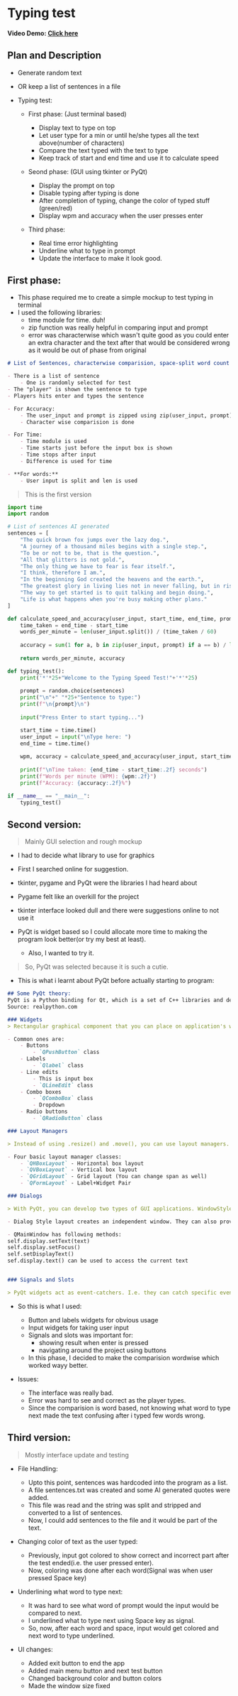 # Typing test
#### Video Demo:  [Click here](https://youtu.be/F935RAdBz6s)

## Plan and Description

- Generate random text
- OR keep a list of sentences in a file

- Typing test:
    - First phase: (Just terminal based)
        - Display text to type on top
        - Let user type for a min or until he/she types all the text above(number of characters)
        - Compare the text typed with the text to type
        - Keep track of start and end time and use it to calculate speed

    - Seond phase: (GUI using tkinter or PyQt)
        - Display the prompt on top
        - Disable typing after typing is done
        - After completion of typing, change the color of typed stuff (green/red)
        - Display wpm and accuracy when the user presses enter
    
    - Third phase:
        - Real time error highlighting
        - Underline what to type in prompt
        - Update the interface to make it look good.

## First phase:

- This phase required me to create a simple mockup to test typing in terminal
- I used the following libraries:
    - time module for time. duh!
    - zip function was really helpful in comparing input and prompt
    - error was characterwise which wasn't quite good as you could enter an extra character and the text after that would be considered wrong as it would be out of phase from original

```markdown
# List of Sentences, characterwise comparision, space-split word count

- There is a list of sentence
    - One is randomly selected for test
- The "player" is shown the sentence to type
- Players hits enter and types the sentence

- For Accuracy:
    - The user_input and prompt is zipped using zip(user_input, prompt) which creates a list of tuples of characters.
    - Character wise comparision is done

- For Time:
    - Time module is used
    - Time starts just before the input box is shown
    - Time stops after input
    - Difference is used for time

- **For words:**
    - User input is split and len is used
```

> This is the first version
```py
import time
import random

# List of sentences AI generated
sentences = [
    "The quick brown fox jumps over the lazy dog.",
    "A journey of a thousand miles begins with a single step.",
    "To be or not to be, that is the question.",
    "All that glitters is not gold.",
    "The only thing we have to fear is fear itself.",
    "I think, therefore I am.",
    "In the beginning God created the heavens and the earth.",
    "The greatest glory in living lies not in never falling, but in rising every time we fall.",
    "The way to get started is to quit talking and begin doing.",
    "Life is what happens when you're busy making other plans."
]

def calculate_speed_and_accuracy(user_input, start_time, end_time, prompt):
    time_taken = end_time - start_time
    words_per_minute = len(user_input.split()) / (time_taken / 60)
    
    accuracy = sum(1 for a, b in zip(user_input, prompt) if a == b) / len(prompt) * 100
    
    return words_per_minute, accuracy

def typing_test():
    print('*'*25+"Welcome to the Typing Speed Test!"+'*'*25)
    
    prompt = random.choice(sentences)
    print("\n"+" "*25+"Sentence to type:")
    print(f"\n{prompt}\n")
    
    input("Press Enter to start typing...")

    start_time = time.time()
    user_input = input("\nType here: ")
    end_time = time.time()
    
    wpm, accuracy = calculate_speed_and_accuracy(user_input, start_time, end_time, prompt)
    
    print(f"\nTime taken: {end_time - start_time:.2f} seconds")
    print(f"Words per minute (WPM): {wpm:.2f}")
    print(f"Accuracy: {accuracy:.2f}%")

if __name__ == "__main__":
    typing_test()
```

## Second version:

> Mainly GUI selection and rough mockup

- I had to decide what library to use for graphics
- First I searched online for suggestion.
- tkinter, pygame and PyQt were the libraries I had heard about

- Pygame felt like an overkill for the project
- tkinter interface looked dull and there were suggestions online to not use it
- PyQt is widget based so I could allocate more time to making the program look better(or try my best at least).
    - Also, I wanted to try it.

> So, PyQt was selected because it is such a cutie.

- This is what i learnt about PyQt before actually starting to program:

``` markdown
## Some PyQt theory:
PyQt is a Python binding for Qt, which is a set of C++ libraries and development tools providing platform-independent abstractions for graphical user interfaces (GUIs). Qt also provides tools for networking, threads, regular expressions, SQL databases, SVG, OpenGL, XML, and many other powerful features.
Source: realpython.com

### Widgets
> Rectangular graphical component that you can place on application's window. There are around 40 of these.

- Common ones are:
    - Buttons
        - `QPushButton` class
    - Labels
        - `Qlabel` class
    - Line edits
        - This is input box
        - `QLineEdit` class
    - Combo boxes
        - `QComboBox` class
        - Dropdown
    - Radio buttons
        - `QRadioButton` class

### Layout Managers

> Instead of using .resize() and .move(), you can use layout managers. Layout managers are classes that allow you to size and position your widgets on the application's window or form.

- Four basic layout manager classes:
    - `QHBoxLayout` - Horizontal box layout
    - `QVBoxLayout` - Vertical box layout
    - `QGridLayout` - Grid layout (You can change span as well)
    - `QFormLayout` - Label+Widget Pair

### Dialogs

> With PyQt, you can develop two types of GUI applications. WindowStyle or DialogStyle.

- Dialog Style layout creates an independent window. They can also provide a return value and have default buttons such as Ok and Cancel.

- QMainWindow has following methods:
self.display.setText(text)
self.display.setFocus()
self.setDisplayText()
sef.display.text() can be used to access the current text


### Signals and Slots

> PyQt widgets act as event-catchers. I.e. they can catch specific events, like mouse clicks, keypresses and so on. They can emit signal that can be connected to a function or method called slot.
```

- So this is what I used:
    - Button and labels widgets for obvious usage
    - Input widgets for taking user input
    - Signals and slots was important for:
        - showing result when enter is pressed
        - navigating around the project using buttons
    - In this phase, I decided to make the comparision wordwise which worked wayy better.

- Issues:
    - The interface was really bad.
    - Error was hard to see and correct as the player types.
    - Since the comparision is word based, not knowing what word to type next made the text confusing after i typed few words wrong.

## Third version:

> Mostly interface update and testing

- File Handling:
    - Upto this point, sentences was hardcoded into the program as a list.
    - A file sentences.txt was created and some AI generated quotes were added. 
    - This file was read and the string was split and stripped and converted to a list of sentences.
    - Now, I could add sentences to the file and it would be part of the text.

- Changing color of text as the user typed:
    - Previously, input got colored to show correct and incorrect part after the test ended(i.e. the user pressed enter).
    - Now, coloring was done after each word(Signal was when user pressed Space key)

- Underlining what word to type next:
    - It was hard to see what word of prompt would the input would be compared to next.
    - I underlined what to type next using Space key as signal.
    - So, now, after each word and space, input would get colored and next word to type underlined.

- UI changes:
    - Added exit button to end the app
    - Added main menu button and next test button
    - Changed background color and button colors
    - Made the window size fixed